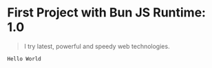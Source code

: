 # First Project with Bun JS Runtime: 1.0

> I try latest, powerful and speedy web technologies.

```
Hello World
```
